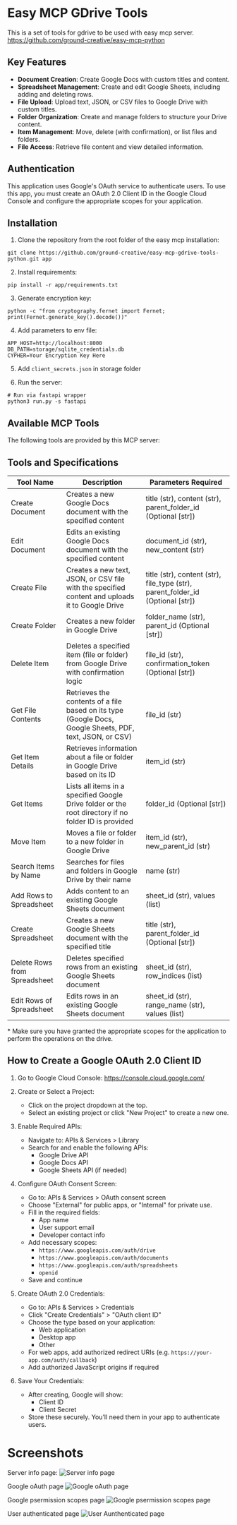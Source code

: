 # Easy MCP GDrive Tools

This is a set of tools for gdrive to be used with easy mcp server.<br>
https://github.com/ground-creative/easy-mcp-python

## Key Features

- **Document Creation**: Create Google Docs with custom titles and content.
- **Spreadsheet Management**: Create and edit Google Sheets, including adding and deleting rows.
- **File Upload**: Upload text, JSON, or CSV files to Google Drive with custom titles.
- **Folder Organization**: Create and manage folders to structure your Drive content.
- **Item Management**: Move, delete (with confirmation), or list files and folders.
- **File Access**: Retrieve file content and view detailed information.

## Authentication

This application uses Google's OAuth service to authenticate users.
To use this app, you must create an OAuth 2.0 Client ID in the Google Cloud Console and configure the appropriate scopes for your application.

## Installation

1. Clone the repository from the root folder of the easy mcp installation:

```
git clone https://github.com/ground-creative/easy-mcp-gdrive-tools-python.git app
```

2. Install requirements:

```
pip install -r app/requirements.txt
```

3. Generate encryption key:

```
python -c "from cryptography.fernet import Fernet; print(Fernet.generate_key().decode())"
```

4. Add parameters to env file:

```
APP_HOST=http://localhost:8000
DB_PATH=storage/sqlite_credentials.db
CYPHER=Your Encryption Key Here
```

5. Add `client_secrets.json` in storage folder

6. Run the server:

```
# Run via fastapi wrapper
python3 run.py -s fastapi
```

## Available MCP Tools

The following tools are provided by this MCP server:

## Tools and Specifications

| Tool Name                    | Description                                                                                              | Parameters Required                                                            |
| ---------------------------- | -------------------------------------------------------------------------------------------------------- | ------------------------------------------------------------------------------ |
| Create Document              | Creates a new Google Docs document with the specified content                                            | title (str), content (str), parent_folder_id (Optional [str])                  |
| Edit Document                | Edits an existing Google Docs document with the specified content                                        | document_id (str), new_content (str)                                           |
| Create File                  | Creates a new text, JSON, or CSV file with the specified content and uploads it to Google Drive          | title (str), content (str), file_type (str), parent_folder_id (Optional [str]) |
| Create Folder                | Creates a new folder in Google Drive                                                                     | folder_name (str), parent_id (Optional [str])                                  |
| Delete Item                  | Deletes a specified item (file or folder) from Google Drive with confirmation logic                      | file_id (str), confirmation_token (Optional [str])                             |
| Get File Contents            | Retrieves the contents of a file based on its type (Google Docs, Google Sheets, PDF, text, JSON, or CSV) | file_id (str)                                                                  |
| Get Item Details             | Retrieves information about a file or folder in Google Drive based on its ID                             | item_id (str)                                                                  |
| Get Items                    | Lists all items in a specified Google Drive folder or the root directory if no folder ID is provided     | folder_id (Optional [str])                                                     |
| Move Item                    | Moves a file or folder to a new folder in Google Drive                                                   | item_id (str), new_parent_id (str)                                             |
| Search Items by Name         | Searches for files and folders in Google Drive by their name                                             | name (str)                                                                     |
| Add Rows to Spreadsheet      | Adds content to an existing Google Sheets document                                                       | sheet_id (str), values (list)                                                  |
| Create Spreadsheet           | Creates a new Google Sheets document with the specified title                                            | title (str), parent_folder_id (Optional [str])                                 |
| Delete Rows from Spreadsheet | Deletes specified rows from an existing Google Sheets document                                           | sheet_id (str), row_indices (list)                                             |
| Edit Rows of Spreadsheet     | Edits rows in an existing Google Sheets document                                                         | sheet_id (str), range_name (str), values (list)                                |

\* Make sure you have granted the appropriate scopes for the application to perform the operations on the drive.

## How to Create a Google OAuth 2.0 Client ID

1. Go to Google Cloud Console:
   https://console.cloud.google.com/

2. Create or Select a Project:

   - Click on the project dropdown at the top.
   - Select an existing project or click "New Project" to create a new one.

3. Enable Required APIs:

   - Navigate to: APIs & Services > Library
   - Search for and enable the following APIs:
     - Google Drive API
     - Google Docs API
     - Google Sheets API (if needed)

4. Configure OAuth Consent Screen:

   - Go to: APIs & Services > OAuth consent screen
   - Choose "External" for public apps, or "Internal" for private use.
   - Fill in the required fields:
     - App name
     - User support email
     - Developer contact info
   - Add necessary scopes:
     - `https://www.googleapis.com/auth/drive`
     - `https://www.googleapis.com/auth/documents`
     - `https://www.googleapis.com/auth/spreadsheets`
     - `openid`
   - Save and continue

5. Create OAuth 2.0 Credentials:

   - Go to: APIs & Services > Credentials
   - Click "Create Credentials" > "OAuth client ID"
   - Choose the type based on your application:
     - Web application
     - Desktop app
     - Other
   - For web apps, add authorized redirect URIs (e.g. `https://your-app.com/auth/callback`)
   - Add authorized JavaScript origins if required

6. Save Your Credentials:
   - After creating, Google will show:
     - Client ID
     - Client Secret
   - Store these securely. You’ll need them in your app to authenticate users.

# Screenshots

Server info page:
![Server info page](screenshots/1.png)

Google oAuth page
![Google oAuth page](screenshots/3.png)

Google psermission scopes page
![Google psermission scopes page](screenshots/4.png)

User authenticated page
![User Aunthenticated page](screenshots/5.png)
